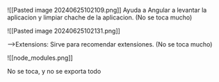 ![[Pasted image 20240625102109.png]]
Ayuda a Angular a levantar la aplicacion y limpiar chache de la aplicacion. (No se toca mucho)

![[Pasted image 20240625102131.png]]

—>Extensions: Sirve para recomendar extensiones. (No se toca mucho)

![[node_modules.png]]

No se toca, y no se exporta todo
